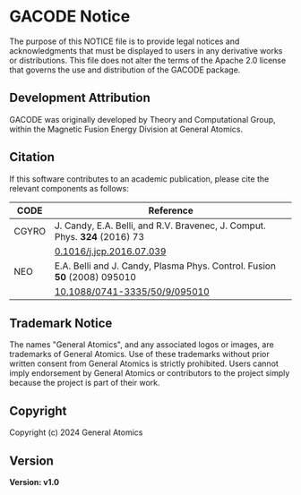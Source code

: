 # GACODE Notice

The purpose of this NOTICE file is to provide legal notices and acknowledgments that must be displayed to users in any derivative works or distributions. This file does not alter the terms of the Apache 2.0 license that governs the use and distribution of the GACODE package.

## Development Attribution

GACODE was originally developed by Theory and Computational Group, within the Magnetic Fusion Energy Division at General Atomics.

## Citation

If this software contributes to an academic publication, please cite the relevant components as follows:

| **CODE** | **Reference**                                                                 |
|----------|-------------------------------------------------------------------------------|
|    CGYRO | J. Candy, E.A. Belli, and R.V. Bravenec, J. Comput. Phys. **324** (2016) 73   |
|          | [0.1016/j.jcp.2016.07.039](https://doi.org/10.1016/j.jcp.2016.07.039)         |
|      NEO | E.A. Belli and J. Candy, Plasma Phys. Control. Fusion **50** (2008) 095010    | 
|          | [10.1088/0741-3335/50/9/095010](https://doi.org/10.1088/0741-3335/50/9/095010)|

## Trademark Notice

The names "General Atomics", and any associated logos or images, are trademarks of General Atomics. Use of these trademarks without prior written consent from General Atomics is strictly prohibited. Users cannot imply endorsement by General Atomics or contributors to the project simply because the project is part of their work.

## Copyright

Copyright (c) 2024 General Atomics

## Version

**Version: v1.0**

